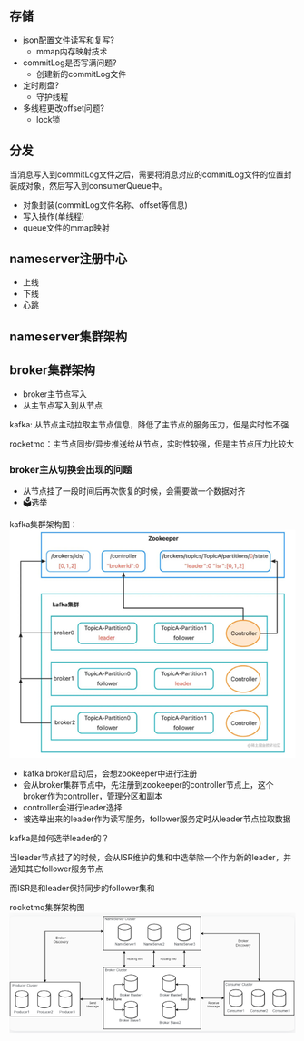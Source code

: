 ## 存储

- json配置文件读写和复写?
    - mmap内存映射技术
- commitLog是否写满问题?
    - 创建新的commitLog文件
- 定时刷盘?
    - 守护线程
- 多线程更改offset问题?
    - lock锁

## 分发

当消息写入到commitLog文件之后，需要将消息对应的commitLog文件的位置封装成对象，然后写入到consumerQueue中。

- 对象封装(commitLog文件名称、offset等信息)
- 写入操作(单线程)
- queue文件的mmap映射

## nameserver注册中心

- 上线
- 下线
- 心跳

## nameserver集群架构

## broker集群架构

- broker主节点写入
- 从主节点写入到从节点

kafka: 从节点主动拉取主节点信息，降低了主节点的服务压力，但是实时性不强

rocketmq：主节点同步/异步推送给从节点，实时性较强，但是主节点压力比较大

### broker主从切换会出现的问题

- 从节点挂了一段时间后再次恢复的时候，会需要做一个数据对齐
- 🗳️选举

kafka集群架构图：
![img.png](img.png)
- kafka broker启动后，会想zookeeper中进行注册
- 会从broker集群节点中，先注册到zookeeper的controller节点上，这个broker作为controller，管理分区和副本
- controller会进行leader选择
- 被选举出来的leader作为读写服务，follower服务定时从leader节点拉取数据

kafka是如何选举leader的？

当leader节点挂了的时候，会从ISR维护的集和中选举除一个作为新的leader，并通知其它follower服务节点

而ISR是和leader保持同步的follower集和

rocketmq集群架构图
![img_1.png](img_1.png)